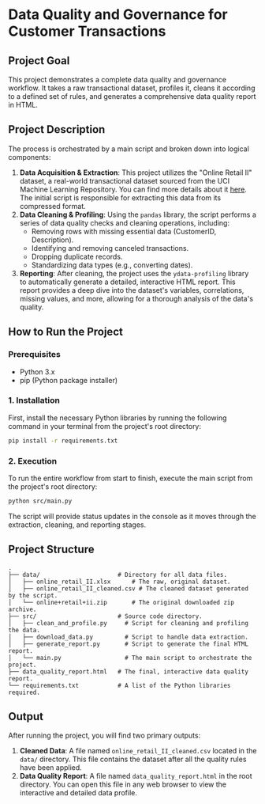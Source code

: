# Data Quality and Governance for Customer Transactions

## Project Goal

This project demonstrates a complete data quality and governance workflow. It takes a raw transactional dataset, profiles it, cleans it according to a defined set of rules, and generates a comprehensive data quality report in HTML.

## Project Description

The process is orchestrated by a main script and broken down into logical components:

1.  **Data Acquisition & Extraction**: This project utilizes the "Online Retail II" dataset, a real-world transactional dataset sourced from the UCI Machine Learning Repository. You can find more details about it [here](https://archive.ics.uci.edu/dataset/502/online+retail+ii). The initial script is responsible for extracting this data from its compressed format.
2.  **Data Cleaning & Profiling**: Using the `pandas` library, the script performs a series of data quality checks and cleaning operations, including:
    *   Removing rows with missing essential data (CustomerID, Description).
    *   Identifying and removing canceled transactions.
    *   Dropping duplicate records.
    *   Standardizing data types (e.g., converting dates).
3.  **Reporting**: After cleaning, the project uses the `ydata-profiling` library to automatically generate a detailed, interactive HTML report. This report provides a deep dive into the dataset's variables, correlations, missing values, and more, allowing for a thorough analysis of the data's quality.

## How to Run the Project

### Prerequisites

*   Python 3.x
*   pip (Python package installer)

### 1. Installation

First, install the necessary Python libraries by running the following command in your terminal from the project's root directory:

```bash
pip install -r requirements.txt
```

### 2. Execution

To run the entire workflow from start to finish, execute the main script from the project's root directory:

```bash
python src/main.py
```

The script will provide status updates in the console as it moves through the extraction, cleaning, and reporting stages.

## Project Structure

```
.
├── data/                      # Directory for all data files.
│   ├── online_retail_II.xlsx      # The raw, original dataset.
│   ├── online_retail_II_cleaned.csv # The cleaned dataset generated by the script.
│   └── online+retail+ii.zip       # The original downloaded zip archive.
├── src/                       # Source code directory.
│   ├── clean_and_profile.py     # Script for cleaning and profiling the data.
│   ├── download_data.py         # Script to handle data extraction.
│   ├── generate_report.py       # Script to generate the final HTML report.
│   └── main.py                  # The main script to orchestrate the project.
├── data_quality_report.html   # The final, interactive data quality report.
└── requirements.txt           # A list of the Python libraries required.
```

## Output

After running the project, you will find two primary outputs:

1.  **Cleaned Data**: A file named `online_retail_II_cleaned.csv` located in the `data/` directory. This file contains the dataset after all the quality rules have been applied.
2.  **Data Quality Report**: A file named `data_quality_report.html` in the root directory. You can open this file in any web browser to view the interactive and detailed data profile.
